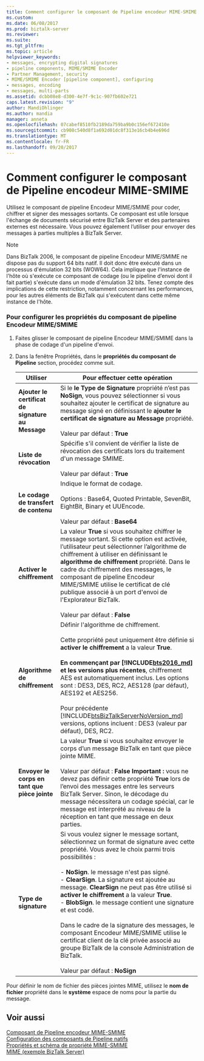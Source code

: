 ```yaml
---
title: Comment configurer le composant de Pipeline encodeur MIME-SMIME | Documents Microsoft
ms.custom: 
ms.date: 06/08/2017
ms.prod: biztalk-server
ms.reviewer: 
ms.suite: 
ms.tgt_pltfrm: 
ms.topic: article
helpviewer_keywords:
- messages, encrypting digital signatures
- pipeline components, MIME/SMIME Encoder
- Partner Management, security
- MIME/SMIME Encoder [pipeline component], configuring
- messages, encoding
- messages, multi-parts
ms.assetid: dcbb08e8-d300-4e7f-9c1c-907fb602e721
caps.latest.revision: "9"
author: MandiOhlinger
ms.author: mandia
manager: anneta
ms.openlocfilehash: 07cabef8510fb2189da759ba9b0c156ef672410e
ms.sourcegitcommit: cb908c540d8f1a692d01dc8f313e16cb4b4e696d
ms.translationtype: MT
ms.contentlocale: fr-FR
ms.lasthandoff: 09/20/2017
---
```

# <a name="how-to-configure-the-mime-smime-encoder-pipeline-component"></a>Comment configurer le composant de Pipeline encodeur MIME-SMIME
Utilisez le composant de pipeline Encodeur MIME/SMIME pour coder, chiffrer et signer des messages sortants. Ce composant est utile lorsque l'échange de documents sécurisé entre BizTalk Server et des partenaires externes est nécessaire. Vous pouvez également l’utiliser pour envoyer des messages à parties multiples à BizTalk Server.  
  
> [!NOTE]
>  Dans BizTalk 2006, le composant de pipeline Encodeur MIME/SMIME ne dispose pas du support 64 bits natif.  Il doit donc être exécuté dans un processus d'émulation 32 bits (WOW64).  Cela implique que l'instance de l'hôte où s'exécute ce composant de codage (ou le pipeline d’envoi dont il fait partie) s'exécute dans un mode d'émulation 32 bits.  Tenez compte des implications de cette restriction, notamment concernant les performances, pour les autres éléments de BizTalk qui s'exécutent dans cette même instance de l'hôte.  
  
### <a name="to-configure-the-properties-for-the-mimesmime-encoder-pipeline-component"></a>Pour configurer les propriétés du composant de pipeline Encodeur MIME/SMIME  
  
1.  Faites glisser le composant de pipeline Encodeur MIME/SMIME dans la phase de codage d'un pipeline d'envoi.  
  
2.  Dans la fenêtre Propriétés, dans le **propriétés du composant de Pipeline** section, procédez comme suit.  
  
    |Utiliser|Pour effectuer cette opération|  
    |--------------|----------------|  
    |**Ajouter le certificat de signature au Message**|Si le **le Type de Signature** propriété n’est pas **NoSign**, vous pouvez sélectionner si vous souhaitez ajouter le certificat de signature au message signé en définissant le **ajouter le certificat de signature au Message** propriété.<br /><br /> Valeur par défaut : **True**|  
    |**Liste de révocation**|Spécifie s'il convient de vérifier la liste de révocation des certificats lors du traitement d'un message SMIME.<br /><br /> Valeur par défaut : **True**|  
    |**Le codage de transfert de contenu**|Indique le format de codage.<br /><br /> Options : Base64, Quoted Printable, SevenBit, EightBit, Binary et UUEncode.<br /><br /> Valeur par défaut : **Base64**|  
    |**Activer le chiffrement**|La valeur **True** si vous souhaitez chiffrer le message sortant. Si cette option est activée, l’utilisateur peut sélectionner l’algorithme de chiffrement à utiliser en définissant le **algorithme de chiffrement** propriété. Dans le cadre du chiffrement des messages, le composant de pipeline Encodeur MIME/SMIME utilise le certificat de clé publique associé à un port d'envoi de l'Explorateur BizTalk.<br /><br /> Valeur par défaut : **False**|  
    |**Algorithme de chiffrement**|Définir l'algorithme de chiffrement.<br /><br /> Cette propriété peut uniquement être définie si **activer le chiffrement** a la valeur **True**.<br /><br />**En commençant par [!INCLUDE[bts2016_md](../includes/bts2016-md.md)] et les versions plus récentes**, chiffrement AES est automatiquement inclus. Les options sont : DES3, DES, RC2, AES128 (par défaut), AES192 et AES256.<br /><br />Pour précédente [!INCLUDE[btsBizTalkServerNoVersion_md](../includes/btsbiztalkservernoversion-md.md)] versions, options incluent : DES3 (valeur par défaut), DES, RC2.|  
    |**Envoyer le corps en tant que pièce jointe**|La valeur **True** si vous souhaitez envoyer le corps d’un message BizTalk en tant que pièce jointe MIME.<br /><br /> Valeur par défaut : **False** **Important :** vous ne devez pas définir cette propriété **True** lors de l’envoi des messages entre les serveurs BizTalk Server. Sinon, le décodage du message nécessitera un codage spécial, car le message est interprété au niveau de la réception en tant que message en deux parties.|  
    |**Type de signature**|Si vous voulez signer le message sortant, sélectionnez un format de signature avec cette propriété. Vous avez le choix parmi trois possibilités :<br /><br /> -   **NoSign**. le message n'est pas signé.<br />-   **ClearSign**. La signature est ajoutée au message. **ClearSign** ne peut pas être utilisé si **activer le chiffrement** a la valeur **True**.<br />-   **BlobSign**. le message contient une signature et est codé.<br /><br /> Dans le cadre de la signature des messages, le composant Encodeur MIME/SMIME utilise le certificat client de la clé privée associé au groupe BizTalk de la console Administration de BizTalk.<br /><br /> Valeur par défaut : **NoSign**|  
  
 Pour définir le nom de fichier des pièces jointes MIME, utilisez le **nom de fichier** propriété dans le **système** espace de noms pour la partie du message.  
  
## <a name="see-also"></a>Voir aussi  
 [Composant de Pipeline encodeur MIME-SMIME](../core/mime-smime-encoder-pipeline-component.md)   
 [Configuration des composants de Pipeline natifs](../core/configuring-native-pipeline-components.md)   
 [Propriétés et schéma de propriété MIME-SMIME](../core/mime-smime-property-schema-and-properties.md)   
 [MIME (exemple BizTalk Server)](../core/mime-biztalk-server-sample.md)